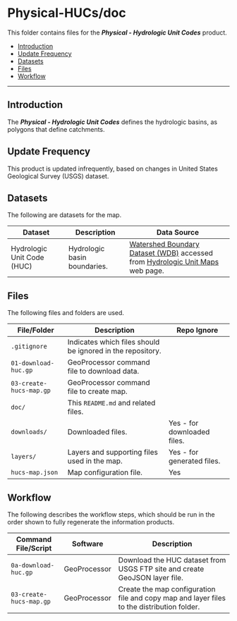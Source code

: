 # Physical-HUCs/doc #

This folder contains files for the ***Physical - Hydrologic Unit Codes*** product.

* [Introduction](#introduction)
* [Update Frequency](#update-frequency)
* [Datasets](#datasets)
* [Files](#files)
* [Workflow](#workflow)

-----------------------------

## Introduction ##

The ***Physical - Hydrologic Unit Codes*** defines the hydrologic basins,
as polygons that define catchments.

## Update Frequency ##

This product is updated infrequently,
based on changes in United States Geological Survey (USGS) dataset.

## Datasets ##

The following are datasets for the map.

| **Dataset** | **Description** | **Data Source** |
| -- | -- | -- |
| Hydrologic Unit Code (HUC) | Hydrologic basin boundaries. | [Watershed Boundary Dataset (WDB)](ftp://rockyftp.cr.usgs.gov/vdelivery/Datasets/Staged/Hydrography/WBD/HU2/GDB/) accessed from [Hydrologic Unit Maps](https://water.usgs.gov/GIS/huc.html) web page. |

## Files ##

The following files and folders are used.

| **File/Folder** | **Description** | **Repo Ignore** |
| -- | -- | -- |
| `.gitignore` | Indicates which files should be ignored in the repository. | |
| `01-download-huc.gp` | GeoProcessor command file to download data. | |
| `03-create-hucs-map.gp` | GeoProcessor command file to create map. | |
| `doc/` | This `README.md` and related files. | |
| `downloads/` | Downloaded files. | Yes - for downloaded files. |
| `layers/` | Layers and supporting files used in the map. | Yes - for generated files. |
| `hucs-map.json` | Map configuration file. | Yes |

## Workflow ##

The following describes the workflow steps, which should be run in the order shown to fully regenerate the information products.

| **Command File/Script** | **Software** | **Description** |
| -- | -- | -- |
| `0a-download-huc.gp` | GeoProcessor | Download the HUC dataset from USGS FTP site and create GeoJSON layer file. |
| `03-create-hucs-map.gp` | GeoProcessor | Create the map configuration file and copy map and layer files to the distribution folder. |
